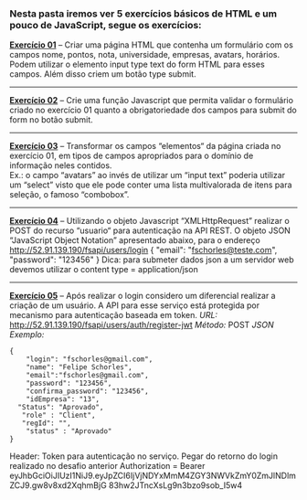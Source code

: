 ### Nesta pasta iremos ver 5 exercícios básicos de HTML e um pouco de JavaScript, segue os exercícios:

**[Exercício 01](https://github.com/Cartulo/Exercicios/blob/main/HTML%2C%20CSS%20e%20JS/exercicio1-basico.html)** – Criar uma página HTML que contenha um formulário com os campos nome,  pontos, nota, universidade, empresas, avatars, horários. 
Podem utilizar o  elemento input type text do form HTML para esses campos. 
Além disso criem um  botão type submit. 

----------------------------------------------------------------------------------------------------

**[Exercício 02](https://github.com/Cartulo/Exercicios/blob/main/HTML%2C%20CSS%20e%20JS/exercicio2-basico.html)** – Crie uma função Javascript que permita validar o formulário criado no  exercício 01 quanto a obrigatoriedade dos campos para submit do form no botão submit. 

----------------------------------------------------------------------------------------------------

**[Exercício 03](https://github.com/Cartulo/Exercicios/blob/main/HTML%2C%20CSS%20e%20JS/exercicio3-basico.html)** – Transformar os campos “elementos“ da página criada no exercício 01, em  tipos de campos apropriados para o domínio de informação neles contidos.  
Ex.: o campo “avatars” ao invés de utilizar um “input text” poderia utilizar um  “select” visto que ele pode conter uma lista multivalorada de itens para seleção, o  famoso “combobox”.

----------------------------------------------------------------------------------------------------

**[Exercício 04](https://github.com/Cartulo/Exercicios/blob/main/HTML%2C%20CSS%20e%20JS/exercicio4-basico.html)** – Utilizando o objeto Javascript “XMLHttpRequest” realizar o POST do recurso  “usuario“ para autenticação na API REST. 
O objeto JSON “JavaScript Object  Notation” apresentado abaixo,  para o endereço  
http://52.91.139.190/fsapi/users/login
    { 
        "email": "fschorles@teste.com", 
        "password": "123456" 
    } 
Dica: para submeter dados json a um servidor web devemos utilizar o content type = application/json 

----------------------------------------------------------------------------------------------------

**[Exercício 05](https://github.com/Cartulo/Exercicios/blob/main/HTML%2C%20CSS%20e%20JS/exercicio5-basico.html)** – Após realizar o login considero um diferencial realizar a criação de um  usuário. 
A API para esse serviço está protegida por mecanismo para autenticação  baseada em token. 
*URL:* http://52.91.139.190/fsapi/users/auth/register-jwt
*Método:* POST 
*JSON Exemplo:*
```
{  
    "login": "fschorles@gmail.com", 
    "name": "Felipe Schorles", 
    "email":"fschorles@gmail.com", 
    "password": "123456", 
    "confirma_password": "123456", 
    "idEmpresa": "13", 
  "Status": "Aprovado", 
   "role" : "Client", 
   "regId": "", 
    "status" : "Aprovado" 
} 
```
Header: Token para autenticação no serviço. Pegar do retorno do login  realizado no desafio anterior 
Authorization = Bearer  
eyJhbGciOiJIUzI1NiJ9.eyJpZCI6IjVjNDYxMmM4ZGY3NWVkZmY0ZmJlNDlmZCJ9.gw8v8xd2XqhmBjG 83hw2JTncXsLg9n3bzo9sob_I5w4





